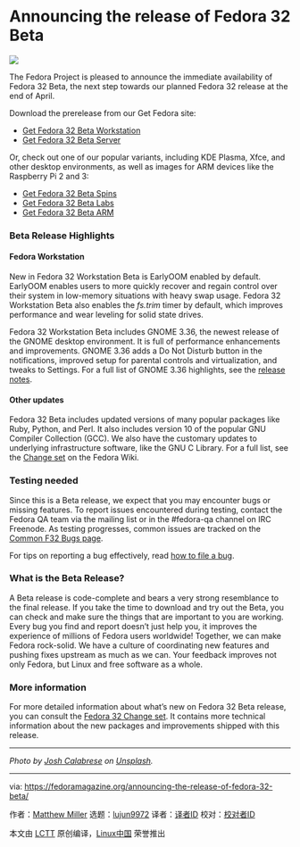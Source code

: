 [#]: collector: (lujun9972)
[#]: translator: ( )
[#]: reviewer: ( )
[#]: publisher: ( )
[#]: url: ( )
[#]: subject: (Announcing the release of Fedora 32 Beta)
[#]: via: (https://fedoramagazine.org/announcing-the-release-of-fedora-32-beta/)
[#]: author: (Matthew Miller https://fedoramagazine.org/author/mattdm/)

Announcing the release of Fedora 32 Beta
======

![][1]

The Fedora Project is pleased to announce the immediate availability of Fedora 32 Beta, the next step towards our planned Fedora 32 release at the end of April.

Download the prerelease from our Get Fedora site:

  * [Get Fedora 32 Beta Workstation][2]
  * [Get Fedora 32 Beta Server][3]



Or, check out one of our popular variants, including KDE Plasma, Xfce, and other desktop environments, as well as images for ARM devices like the Raspberry Pi 2 and 3:

  * [Get Fedora 32 Beta Spins][4]
  * [Get Fedora 32 Beta Labs][5]
  * [Get Fedora 32 Beta ARM][6]



### Beta Release Highlights

#### Fedora Workstation

New in Fedora 32 Workstation Beta is EarlyOOM enabled by default. EarlyOOM enables users to more quickly recover and regain control over their system in low-memory situations with heavy swap usage. Fedora 32 Workstation Beta also enables the _fs.trim_ timer by default, which improves performance and wear leveling for solid state drives.

Fedora 32 Workstation Beta includes GNOME 3.36, the newest release of the GNOME desktop environment. It is full of performance enhancements and improvements. GNOME 3.36 adds a Do Not Disturb button in the notifications, improved setup for parental controls and virtualization, and tweaks to Settings. For a full list of GNOME 3.36 highlights, see the [release notes][7].

#### Other updates

Fedora 32 Beta includes updated versions of many popular packages like Ruby, Python, and Perl. It also includes version 10 of the popular GNU Compiler Collection (GCC). We also have the customary updates to underlying infrastructure software, like the GNU C Library. For a full list, see the [Change set][8] on the Fedora Wiki.

### Testing needed

Since this is a Beta release, we expect that you may encounter bugs or missing features. To report issues encountered during testing, contact the Fedora QA team via the mailing list or in the #fedora-qa channel on IRC Freenode. As testing progresses, common issues are tracked on the [Common F32 Bugs page][9].

For tips on reporting a bug effectively, read [how to file a bug][10].

### What is the Beta Release?

A Beta release is code-complete and bears a very strong resemblance to the final release. If you take the time to download and try out the Beta, you can check and make sure the things that are important to you are working. Every bug you find and report doesn’t just help you, it improves the experience of millions of Fedora users worldwide! Together, we can make Fedora rock-solid. We have a culture of coordinating new features and pushing fixes upstream as much as we can. Your feedback improves not only Fedora, but Linux and free software as a whole.

### More information

For more detailed information about what’s new on Fedora 32 Beta release, you can consult the [Fedora 32 Change set][8]. It contains more technical information about the new packages and improvements shipped with this release.

* * *

_Photo by [Josh Calabrese][11] on [Unsplash][12]._

--------------------------------------------------------------------------------

via: https://fedoramagazine.org/announcing-the-release-of-fedora-32-beta/

作者：[Matthew Miller][a]
选题：[lujun9972][b]
译者：[译者ID](https://github.com/译者ID)
校对：[校对者ID](https://github.com/校对者ID)

本文由 [LCTT](https://github.com/LCTT/TranslateProject) 原创编译，[Linux中国](https://linux.cn/) 荣誉推出

[a]: https://fedoramagazine.org/author/mattdm/
[b]: https://github.com/lujun9972
[1]: https://fedoramagazine.org/wp-content/uploads/2020/03/f32-beta-816x345.jpg
[2]: https://getfedora.org/workstation/download/
[3]: https://getfedora.org/server/download/
[4]: https://spins.fedoraproject.org/prerelease
[5]: https://labs.fedoraproject.org/prerelease
[6]: https://arm.fedoraproject.org/prerelease
[7]: https://help.gnome.org/misc/release-notes/3.36/
[8]: https://fedoraproject.org/wiki/Releases/32/ChangeSet
[9]: https://fedoraproject.org/wiki/Common_F32_bugs
[10]: https://docs.fedoraproject.org/en-US/quick-docs/howto-file-a-bug/
[11]: https://unsplash.com/@joshcala?utm_source=unsplash&utm_medium=referral&utm_content=creditCopyText
[12]: https://unsplash.com/s/photos/skyscrapers?utm_source=unsplash&utm_medium=referral&utm_content=creditCopyText
